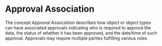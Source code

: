 Approval Association
====================

The concept _Approval Association_ describes how object or object types can have associated approvals indicating who is required to approve the data, the status of whether it has been approved, and the date/time of such approval. Approvals may require multiple parties fulfilling various roles.
